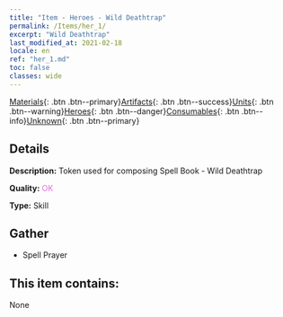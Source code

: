 ```yaml
---
title: "Item - Heroes - Wild Deathtrap"
permalink: /Items/her_1/
excerpt: "Wild Deathtrap"
last_modified_at: 2021-02-18
locale: en
ref: "her_1.md"
toc: false
classes: wide
---
```

 [Materials](/Items/){: .btn .btn--primary}[Artifacts](/Items/Artifacts/){: .btn .btn--success}[Units](/Items/Units/){: .btn .btn--warning}[Heroes](/Items/Heroes/){: .btn .btn--danger}[Consumables](/Items/Consumables/){: .btn .btn--info}[Unknown](/Items/Unknown/){: .btn .btn--primary}

## Details
 **Description:** Token used for composing Spell Book - Wild Deathtrap

 **Quality:** <span style="color: #DA70D6">OK</span>

 **Type:** Skill

## Gather

*    Spell Prayer 

## This item contains:

  None


